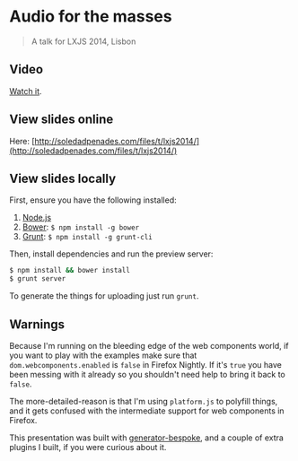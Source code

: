 # Audio for the masses
> A talk for LXJS 2014, Lisbon

## Video

[Watch it](https://www.youtube.com/watch?v=Bqj9LDszlDY&feature=youtu.be).

## View slides online

Here: [http://soledadpenades.com/files/t/lxjs2014/](http://soledadpenades.com/files/t/lxjs2014/)

## View slides locally

First, ensure you have the following installed:

1. [Node.js](http://nodejs.org)
2. [Bower](http://bower.io): `$ npm install -g bower`
3. [Grunt](http://gruntjs.com): `$ npm install -g grunt-cli`

Then, install dependencies and run the preview server:

```bash
$ npm install && bower install
$ grunt server
```

To generate the things for uploading just run `grunt`.

## Warnings

Because I'm running on the bleeding edge of the web components world, if you want to play with the examples make sure that `dom.webcomponents.enabled` is `false` in Firefox Nightly. If it's `true` you have been messing with it already so you shouldn't need help to bring it back to `false`.

The more-detailed-reason is that I'm using `platform.js` to polyfill things, and it gets confused with the intermediate support for web components in Firefox.

This presentation was built with [generator-bespoke](https://github.com/markdalgleish/generator-bespoke), and a couple of extra plugins I built, if you were curious about it.


